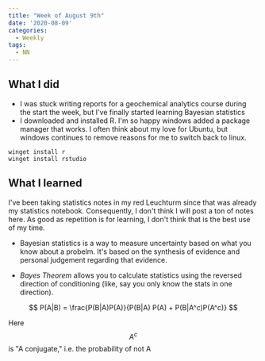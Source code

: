 ```yaml
---
title: "Week of August 9th"
date: '2020-08-09'
categories:
  - Weekly
tags:
  - NN
---
```


## What I did

- I was stuck writing reports for a geochemical analytics course during the start the week, but I've finally started learning Bayesian statistics
- I downloaded and installed R. I'm so happy windows added a package manager that works. I often think about my love for Ubuntu, but windows continues to remove reasons for me to switch back to linux.

```terminal
winget install r
winget install rstudio
```

## What I learned

I've been taking statistics notes in my red Leuchturm since that was already my statistics notebook. Consequently, I don't think I will post a ton of notes here. As good as repetition is for learning, I don't think that is the best use of my time.

- Bayesian statistics is a way to measure uncertainty based on what you know about a probelm. It's based on the synthesis of evidence and personal judgement regarding that evidence.

- *Bayes Theorem* allows you to calculate statistics using the reversed direction of conditioning (like, say you only know the stats in one direction).

$$
P(A|B) = \frac{P(B|A)P(A)}{P(B|A) P(A) + P(B|A^c)P(A^c)}
$$

Here $$ A^c $$ is "A conjugate," i.e. the probability of not A
